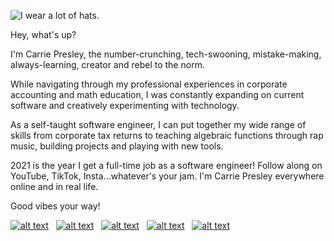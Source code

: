 ![I wear a lot of hats.](https://res.cloudinary.com/carriepresley/image/upload/v1601332278/carriepresley/Header_092820_kxgg92.jpg)


Hey, what's up?

I'm Carrie Presley, the number-crunching, tech-swooning, mistake-making, always-learning, creator and rebel to the norm.

While navigating through my professional experiences in corporate accounting and math education, I was constantly expanding on current software and creatively experimenting with technology.

As a self-taught software engineer, I can put together my wide range of skills from corporate tax returns to teaching algebraic functions through rap music, building projects and playing with new tools.

2021 is the year I get a full-time job as a software engineer! Follow along on YouTube, TikTok, Insta...whatever's your jam. I'm Carrie Presley everywhere online and in real life.

Good vibes your way!

[![alt text][1.1]][1]&nbsp;&nbsp;
[![alt text][2.1]][2]&nbsp;&nbsp;
[![alt text][3.1]][3]&nbsp;&nbsp;
[![alt text][4.1]][4]&nbsp;&nbsp;
[![alt text][5.1]][5]&nbsp;&nbsp;


[1.1]: https://res.cloudinary.com/carriepresley/image/upload/v1600551819/carriepresley/twitter_gdx4jb.png (twitter) 
[1.1]: https://res.cloudinary.com/carriepresley/image/upload/v1600551819/carriepresley/twitter_gdx4jb.png (twitter) 
[2.1]: https://res.cloudinary.com/carriepresley/image/upload/v1600551819/carriepresley/youtube_brtn5v.png (youtube)
[3.1]: https://res.cloudinary.com/carriepresley/image/upload/v1600551819/carriepresley/instagram_qybw0o.png (insta)
[4.1]: https://res.cloudinary.com/carriepresley/image/upload/v1600551819/carriepresley/linkedin_iowicj.png (linkedin)
[5.1]: https://res.cloudinary.com/carriepresley/image/upload/v1600551819/carriepresley/dribble_q4mpbg.png (dribble)


[1]: http://www.twitter.com/carriepresley15
[2]: http://www.youtube.com/carriepresley
[3]: https://www.instagram.com/carriepresley
[4]: http://www.linkedin.com/in/carriepresley
[5]: http://dribbble.com/carriepresley





